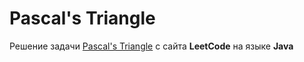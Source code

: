 # Pascal's Triangle
Решение задачи [Pascal's Triangle](https://leetcode.com/problems/pascals-triangle) c сайта **LeetCode** на языке **Java**